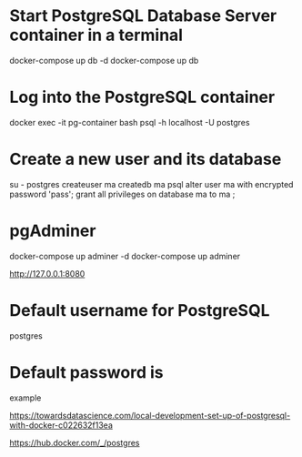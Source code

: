 
# Start PostgreSQL Database Server container in a terminal
docker-compose up db -d
docker-compose up db 


# Log into the PostgreSQL container
docker exec -it pg-container bash
psql -h localhost -U postgres

# Create a new user and its database
su - postgres
createuser ma
createdb ma
psql
alter user ma with encrypted password 'pass';
grant all privileges on database ma to ma ;


# pgAdminer
docker-compose up adminer -d
docker-compose up adminer 

http://127.0.0.1:8080
# Default username for PostgreSQL 
postgres
# Default password is 
example


https://towardsdatascience.com/local-development-set-up-of-postgresql-with-docker-c022632f13ea

https://hub.docker.com/_/postgres